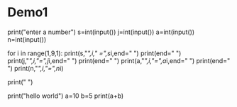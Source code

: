 # Demo1
print("enter a number")
s=int(input())
j=int(input())
a=int(input())
n=int(input())

for i in range(1,9,1):
    print(s,"*",i," =",s*i,end=" ")
    print(end="   ")
    print(j,"*",i,"=",j*i,end=" ")
    print(end="    ")
    print(a,"*",i,"=",a*i,end=" ")
    print(end="     ")
    print(n,"*",i,"=",n*i)
    
print(" ")


print("hello world")
a=10
b=5
print(a+b)
